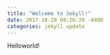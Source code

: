 ```yaml
---
title: "Welcome to Jekyll!"
date: 2017-10-20 08:26:28 -0400
categories: jekyll update
---
```

Helloworld!
